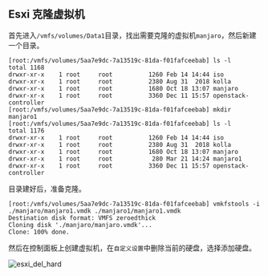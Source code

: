 ## Esxi 克隆虚拟机

首先进入`/vmfs/volumes/Data1`目录，找出需要克隆的虚拟机`manjaro`，然后新建一个目录。

```shell
[root:/vmfs/volumes/5aa7e9dc-7a13519c-81da-f01fafceebab] ls -l
total 1168
drwxr-xr-x    1 root     root          1260 Feb 14 14:44 iso
drwxr-xr-x    1 root     root          2380 Aug 31  2018 kolla
drwxr-xr-x    1 root     root          1680 Oct 18 13:07 manjaro
drwxr-xr-x    1 root     root          3360 Dec 11 15:57 openstack-controller
[root:/vmfs/volumes/5aa7e9dc-7a13519c-81da-f01fafceebab] mkdir manjaro1
[root:/vmfs/volumes/5aa7e9dc-7a13519c-81da-f01fafceebab] ls -l
total 1176
drwxr-xr-x    1 root     root          1260 Feb 14 14:44 iso
drwxr-xr-x    1 root     root          2380 Aug 31  2018 kolla
drwxr-xr-x    1 root     root          1680 Oct 18 13:07 manjaro
drwxr-xr-x    1 root     root           280 Mar 21 14:24 manjaro1
drwxr-xr-x    1 root     root          3360 Dec 11 15:57 openstack-controller
```

目录建好后，准备克隆。

```shell
[root:/vmfs/volumes/5aa7e9dc-7a13519c-81da-f01fafceebab] vmkfstools -i ./manjaro/manjaro1.vmdk ./manjaro1/manjaro1.vmdk
Destination disk format: VMFS zeroedthick
Cloning disk './manjaro/manjaro.vmdk'...
Clone: 100% done.
```

然后在控制面板上创建虚拟机，在`自定义设置`中删除当前的硬盘，选择添加硬盘。

![esxi_del_hard](../../image/esxi_del_hard.png)